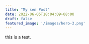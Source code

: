 ```yaml
---
title: "My sen Post"
date: 2022-06-05T18:04:09+08:00
draft: false
featured_image: '/images/hero-3.png'
---
```


this is a test.